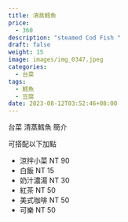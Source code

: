 ```yaml
---
title: 清蒸鱈魚
price:
  - 360
description: "steamed Cod Fish "
draft: false
weight: 15
image: images/img_0347.jpeg
categories:
  - 台菜
tags:
  - 鱈魚
  - 豆腐
date: 2023-08-12T03:52:46+08:00
---
```


台菜 清蒸鱈魚 簡介

可搭配以下加點

- 涼拌小菜  NT 90
- 白飯 NT 15
- 奶汁濃湯 NT 30
- 紅茶  NT 50
- 美式咖啡 NT 50
- 可樂 NT 50
